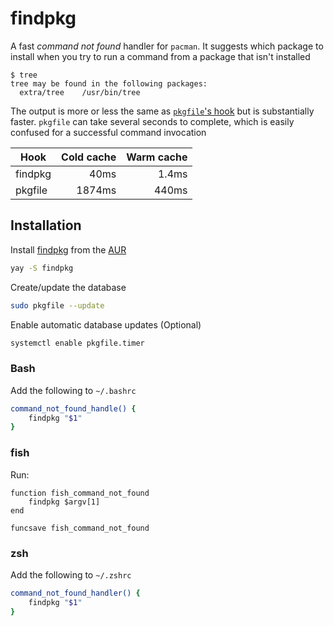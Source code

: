 # findpkg

A fast *command not found* handler for `pacman`. It suggests which package to
install when you try to run a command from a package that isn't installed

```
$ tree
tree may be found in the following packages:
  extra/tree    /usr/bin/tree
```

The output is more or less the same as [`pkgfile`'s hook](https://wiki.archlinux.org/title/Pkgfile#Command_not_found)
but is substantially faster. `pkgfile` can take several seconds to complete,
which is easily confused for a successful command invocation

| Hook    | Cold cache | Warm cache |
| ------- | ---------: | ---------: |
| findpkg | 40ms       | 1.4ms      |
| pkgfile | 1874ms     | 440ms      |

## Installation

Install [findpkg](https://aur.archlinux.org/packages/findpkg) from the [AUR](https://wiki.archlinux.org/title/Arch_User_Repository)

```sh
yay -S findpkg
```

Create/update the database

```sh
sudo pkgfile --update
```

Enable automatic database updates (Optional)

```sh
systemctl enable pkgfile.timer
```

### Bash

Add the following to `~/.bashrc`

```bash
command_not_found_handle() {
	findpkg "$1"
}
```

### fish

Run:

```fish
function fish_command_not_found
    findpkg $argv[1]
end

funcsave fish_command_not_found
```

### zsh

Add the following to `~/.zshrc`

```zsh
command_not_found_handler() {
	findpkg "$1"
}
```
